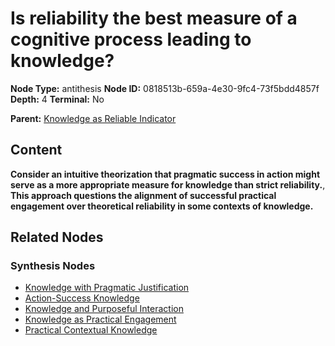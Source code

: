 # Is reliability the best measure of a cognitive process leading to knowledge?

**Node Type:** antithesis
**Node ID:** 0818513b-659a-4e30-9fc4-73f5bdd4857f
**Depth:** 4
**Terminal:** No

**Parent:** [Knowledge as Reliable Indicator](knowledge-as-reliable-indicator-synthesis-ab11a2a1-52e1-49a9-a7cc-e3f9c6c40703.md)

## Content

**Consider an intuitive theorization that pragmatic success in action might serve as a more appropriate measure for knowledge than strict reliability.**, **This approach questions the alignment of successful practical engagement over theoretical reliability in some contexts of knowledge.**

## Related Nodes

### Synthesis Nodes

- [Knowledge with Pragmatic Justification](knowledge-with-pragmatic-justification-synthesis-e1712f3a-189f-4f2d-8b63-d2274b9c69b1.md)
- [Action-Success Knowledge](action-success-knowledge-synthesis-0dc76d68-ea43-4480-b3e4-75369e349f66.md)
- [Knowledge and Purposeful Interaction](knowledge-and-purposeful-interaction-synthesis-676186c9-b2e0-4692-93d7-d711a1fee621.md)
- [Knowledge as Practical Engagement](knowledge-as-practical-engagement-synthesis-e4b3e237-42fc-48be-bbf7-2ee5ff6d5073.md)
- [Practical Contextual Knowledge](practical-contextual-knowledge-synthesis-65684650-7834-4c92-939a-ab0d9415191d.md)
